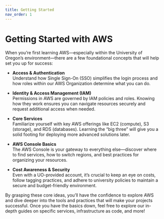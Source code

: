 ```yaml
---
title: Getting Started
nav_order: 1
---
```


# Getting Started with AWS

When you’re first learning AWS—especially within the University of Oregon’s environment—there are a few foundational concepts that will help set you up for success:

- **Access & Authentication**  
  Understand how Single Sign-On (SSO) simplifies the login process and how roles within our AWS Organization determine what you can do.

- **Identity & Access Management (IAM)**  
  Permissions in AWS are governed by IAM policies and roles. Knowing how they work ensures you can navigate resources securely and request additional access when needed.

- **Core Services**  
  Familiarize yourself with key AWS offerings like EC2 (compute), S3 (storage), and RDS (databases). Learning the “big three” will give you a solid footing for deploying more advanced solutions later.

- **AWS Console Basics**  
  The AWS Console is your gateway to everything else—discover where to find services, how to switch regions, and best practices for organizing your resources.

- **Cost Awareness & Security**  
  Even with a UO-provided account, it’s crucial to keep an eye on costs, follow tagging practices, and adhere to university policies to maintain a secure and budget-friendly environment.

By grasping these core ideas, you’ll have the confidence to explore AWS and dive deeper into the tools and practices that will make your projects successful. Once you have the basics down, feel free to explore our in-depth guides on specific services, infrastructure as code, and more!


